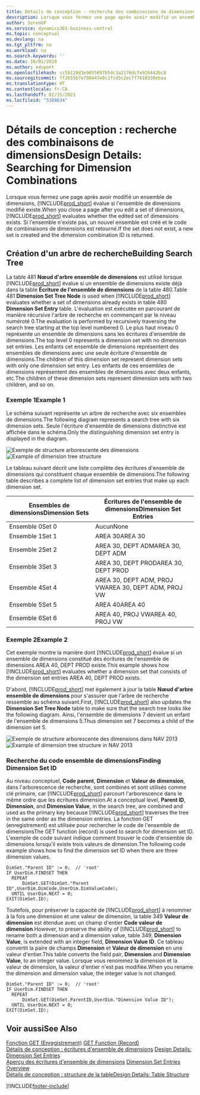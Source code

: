 ```yaml
---
title: Détails de conception - recherche des combinaisons de dimensions | Microsoft Docs
description: Lorsque vous fermez une page après avoir modifié un ensemble de dimensions, Business Central évalue si l'ensemble de dimensions modifié existe. Si l'ensemble n'existe pas, un nouvel ensemble est créé et le code de combinaisons de dimensions est retourné.
author: SorenGP
ms.service: dynamics365-business-central
ms.topic: conceptual
ms.devlang: na
ms.tgt_pltfrm: na
ms.workload: na
ms.search.keywords: ''
ms.date: 10/01/2020
ms.author: edupont
ms.openlocfilehash: cc5b128d3e9655697b5dc3a2176dcfe926442bc8
ms.sourcegitcommit: ff2b55b7e790447e0c1fcd5c2ec7f7610338ebaa
ms.translationtype: HT
ms.contentlocale: fr-CA
ms.lasthandoff: 02/15/2021
ms.locfileid: "5388634"
---
```

# <a name="design-details-searching-for-dimension-combinations"></a><span data-ttu-id="77b38-104">Détails de conception : recherche des combinaisons de dimensions</span><span class="sxs-lookup"><span data-stu-id="77b38-104">Design Details: Searching for Dimension Combinations</span></span>
<span data-ttu-id="77b38-105">Lorsque vous fermez une page après avoir modifié un ensemble de dimensions, [!INCLUDE[prod_short](includes/prod_short.md)] évalue si l'ensemble de dimensions modifié existe.</span><span class="sxs-lookup"><span data-stu-id="77b38-105">When you close a page after you edit a set of dimensions, [!INCLUDE[prod_short](includes/prod_short.md)] evaluates whether the edited set of dimensions exists.</span></span> <span data-ttu-id="77b38-106">Si l'ensemble n'existe pas, un nouvel ensemble est créé et le code de combinaisons de dimensions est retourné.</span><span class="sxs-lookup"><span data-stu-id="77b38-106">If the set does not exist, a new set is created and the dimension combination ID is returned.</span></span>  

## <a name="building-search-tree"></a><span data-ttu-id="77b38-107">Création d'un arbre de recherche</span><span class="sxs-lookup"><span data-stu-id="77b38-107">Building Search Tree</span></span>  
 <span data-ttu-id="77b38-108">La table 481 **Nœud d'arbre ensemble de dimensions** est utilisé lorsque [!INCLUDE[prod_short](includes/prod_short.md)] évalue si un ensemble de dimensions existe déjà dans la table **Écriture de l'ensemble de dimensions** de la table 480.</span><span class="sxs-lookup"><span data-stu-id="77b38-108">Table 481 **Dimension Set Tree Node** is used when [!INCLUDE[prod_short](includes/prod_short.md)] evaluates whether a set of dimensions already exists in table 480 **Dimension Set Entry** table.</span></span> <span data-ttu-id="77b38-109">L'évaluation est exécutée en parcourant de manière récursive l'arbre de recherche en commençant par le niveau numéroté 0.</span><span class="sxs-lookup"><span data-stu-id="77b38-109">The evaluation is performed by recursively traversing the search tree starting at the top level numbered 0.</span></span> <span data-ttu-id="77b38-110">Le plus haut niveau 0 représente un ensemble de dimensions sans les écritures d'ensemble de dimensions.</span><span class="sxs-lookup"><span data-stu-id="77b38-110">The top level 0 represents a dimension set with no dimension set entries.</span></span> <span data-ttu-id="77b38-111">Les enfants cet ensemble de dimensions représentent des ensembles de dimensions avec une seule écriture d'ensemble de dimensions.</span><span class="sxs-lookup"><span data-stu-id="77b38-111">The children of this dimension set represent dimension sets with only one dimension set entry.</span></span> <span data-ttu-id="77b38-112">Les enfants de ces ensembles de dimensions représentent des ensembles de dimensions avec deux enfants, etc.</span><span class="sxs-lookup"><span data-stu-id="77b38-112">The children of these dimension sets represent dimension sets with two children, and so on.</span></span>  

### <a name="example-1"></a><span data-ttu-id="77b38-113">Exemple 1</span><span class="sxs-lookup"><span data-stu-id="77b38-113">Example 1</span></span>  
 <span data-ttu-id="77b38-114">Le schéma suivant représente un arbre de recherche avec six ensembles de dimensions.</span><span class="sxs-lookup"><span data-stu-id="77b38-114">The following diagram represents a search tree with six dimension sets.</span></span> <span data-ttu-id="77b38-115">Seule l'écriture d'ensemble de dimensions distinctive est affichée dans le schéma.</span><span class="sxs-lookup"><span data-stu-id="77b38-115">Only the distinguishing dimension set entry is displayed in the diagram.</span></span>  

 <span data-ttu-id="77b38-116">![Exemple de structure arborescente des dimensions](media/nav2013_dimension_tree.png "Exemple de structure arborescente des dimensions")</span><span class="sxs-lookup"><span data-stu-id="77b38-116">![Example of dimension tree structure](media/nav2013_dimension_tree.png "Example of dimension tree structure")</span></span>  

 <span data-ttu-id="77b38-117">Le tableau suivant décrit une liste complète des écritures d'ensemble de dimensions qui constituent chaque ensemble de dimensions.</span><span class="sxs-lookup"><span data-stu-id="77b38-117">The following table describes a complete list of dimension set entries that make up each dimension set.</span></span>  

|<span data-ttu-id="77b38-118">Ensembles de dimensions</span><span class="sxs-lookup"><span data-stu-id="77b38-118">Dimension Sets</span></span>|<span data-ttu-id="77b38-119">Écritures de l'ensemble de dimensions</span><span class="sxs-lookup"><span data-stu-id="77b38-119">Dimension Set Entries</span></span>|  
|--------------------|---------------------------|  
|<span data-ttu-id="77b38-120">Ensemble 0</span><span class="sxs-lookup"><span data-stu-id="77b38-120">Set 0</span></span>|<span data-ttu-id="77b38-121">Aucun</span><span class="sxs-lookup"><span data-stu-id="77b38-121">None</span></span>|  
|<span data-ttu-id="77b38-122">Ensemble 1</span><span class="sxs-lookup"><span data-stu-id="77b38-122">Set 1</span></span>|<span data-ttu-id="77b38-123">AREA 30</span><span class="sxs-lookup"><span data-stu-id="77b38-123">AREA 30</span></span>|  
|<span data-ttu-id="77b38-124">Ensemble 2</span><span class="sxs-lookup"><span data-stu-id="77b38-124">Set 2</span></span>|<span data-ttu-id="77b38-125">AREA 30, DEPT ADM</span><span class="sxs-lookup"><span data-stu-id="77b38-125">AREA 30, DEPT ADM</span></span>|  
|<span data-ttu-id="77b38-126">Ensemble 3</span><span class="sxs-lookup"><span data-stu-id="77b38-126">Set 3</span></span>|<span data-ttu-id="77b38-127">AREA 30, DEPT PROD</span><span class="sxs-lookup"><span data-stu-id="77b38-127">AREA 30, DEPT PROD</span></span>|  
|<span data-ttu-id="77b38-128">Ensemble 4</span><span class="sxs-lookup"><span data-stu-id="77b38-128">Set 4</span></span>|<span data-ttu-id="77b38-129">AREA 30, DEPT ADM, PROJ VW</span><span class="sxs-lookup"><span data-stu-id="77b38-129">AREA 30, DEPT ADM, PROJ VW</span></span>|  
|<span data-ttu-id="77b38-130">Ensemble 5</span><span class="sxs-lookup"><span data-stu-id="77b38-130">Set 5</span></span>|<span data-ttu-id="77b38-131">AREA 40</span><span class="sxs-lookup"><span data-stu-id="77b38-131">AREA 40</span></span>|  
|<span data-ttu-id="77b38-132">Ensemble 6</span><span class="sxs-lookup"><span data-stu-id="77b38-132">Set 6</span></span>|<span data-ttu-id="77b38-133">AREA 40, PROJ VW</span><span class="sxs-lookup"><span data-stu-id="77b38-133">AREA 40, PROJ VW</span></span>|  

### <a name="example-2"></a><span data-ttu-id="77b38-134">Exemple 2</span><span class="sxs-lookup"><span data-stu-id="77b38-134">Example 2</span></span>  
 <span data-ttu-id="77b38-135">Cet exemple montre la manière dont [!INCLUDE[prod_short](includes/prod_short.md)] évalue si un ensemble de dimensions constitué des écritures de l'ensemble de dimensions AREA 40, DEPT PROD existe.</span><span class="sxs-lookup"><span data-stu-id="77b38-135">This example shows how [!INCLUDE[prod_short](includes/prod_short.md)] evaluates whether a dimension set that consists of the dimension set entries AREA 40, DEPT PROD exists.</span></span>  

 <span data-ttu-id="77b38-136">D'abord, [!INCLUDE[prod_short](includes/prod_short.md)] met également à jour la table **Nœud d'arbre ensemble de dimensions** pour s'assurer que l'arbre de recherche ressemble au schéma suivant.</span><span class="sxs-lookup"><span data-stu-id="77b38-136">First, [!INCLUDE[prod_short](includes/prod_short.md)] also updates the **Dimension Set Tree Node** table to make sure that the search tree looks like the following diagram.</span></span> <span data-ttu-id="77b38-137">Ainsi, l'ensemble de dimensions 7 devient un enfant de l'ensemble de dimensions 5.</span><span class="sxs-lookup"><span data-stu-id="77b38-137">Thus dimension set 7 becomes a child of the dimension set 5.</span></span>  

 <span data-ttu-id="77b38-138">![Exemple de structure arborescente des dimensions dans NAV 2013](media/nav2013_dimension_tree_example2.png "Exemple de structure arborescente des dimensions dans NAV 2013")</span><span class="sxs-lookup"><span data-stu-id="77b38-138">![Example of dimension tree structure in NAV 2013](media/nav2013_dimension_tree_example2.png "Example of dimension tree structure in NAV 2013")</span></span>  

### <a name="finding-dimension-set-id"></a><span data-ttu-id="77b38-139">Recherche du code ensemble de dimensions</span><span class="sxs-lookup"><span data-stu-id="77b38-139">Finding Dimension Set ID</span></span>  
 <span data-ttu-id="77b38-140">Au niveau conceptuel, **Code parent**, **Dimension** et **Valeur de dimension**, dans l'arborescence de recherche, sont combinés et sont utilisés comme clé primaire, car [!INCLUDE[prod_short](includes/prod_short.md)] parcourt l'arborescence dans le même ordre que les écritures dimension.</span><span class="sxs-lookup"><span data-stu-id="77b38-140">At a conceptual level, **Parent ID**, **Dimension**, and **Dimension Value**, in the search tree, are combined and used as the primary key because [!INCLUDE[prod_short](includes/prod_short.md)] traverses the tree in the same order as the dimension entries.</span></span> <span data-ttu-id="77b38-141">La fonction GET (enregistrement) est utilisée pour rechercher le code de l'ensemble de dimensions</span><span class="sxs-lookup"><span data-stu-id="77b38-141">The GET function (record) is used to search for dimension set ID.</span></span> <span data-ttu-id="77b38-142">L'exemple de code suivant indique comment trouver le code d'ensemble de dimensions lorsqu'il existe trois valeurs de dimension.</span><span class="sxs-lookup"><span data-stu-id="77b38-142">The following code example shows how to find the dimension set ID when there are three dimension values.</span></span>  

```  
DimSet."Parent ID" := 0;  // 'root'  
IF UserDim.FINDSET THEN  
  REPEAT  
      DimSet.GET(DimSet."Parent ID",UserDim.DimCode,UserDim.DimValueCode);  
  UNTIL UserDim.NEXT = 0;  
EXIT(DimSet.ID);  

```  

<span data-ttu-id="77b38-143">Toutefois, pour préserver la capacité de [!INCLUDE[prod_short](includes/prod_short.md)] à renommer à la fois une dimension et une valeur de dimension, la table 349 **Valeur de dimension** est étendue avec un champ d'entier **Code valeur de dimension**.</span><span class="sxs-lookup"><span data-stu-id="77b38-143">However, to preserve the ability of [!INCLUDE[prod_short](includes/prod_short.md)] to rename both a dimension and a dimension value, table 349, **Dimension Value**, is extended with an integer field, **Dimension Value ID**.</span></span> <span data-ttu-id="77b38-144">Ce tableau convertit la paire de champs **Dimension** et **Valeur de dimension** en une valeur d'entier.</span><span class="sxs-lookup"><span data-stu-id="77b38-144">This table converts the field pair, **Dimension** and **Dimension Value**, to an integer value.</span></span> <span data-ttu-id="77b38-145">Lorsque vous renommez la dimension et la valeur de dimension, la valeur d'entier n'est pas modifiée.</span><span class="sxs-lookup"><span data-stu-id="77b38-145">When you rename the dimension and dimension value, the integer value is not changed.</span></span>  

```  
DimSet."Parent ID" := 0;  // 'root'  
IF UserDim.FINDSET THEN  
  REPEAT  
      DimSet.GET(DimSet.ParentID,UserDim."Dimension Value ID");  
  UNTIL UserDim.NEXT = 0;  
EXIT(DimSet.ID);  

```  

## <a name="see-also"></a><span data-ttu-id="77b38-146">Voir aussi</span><span class="sxs-lookup"><span data-stu-id="77b38-146">See Also</span></span>  
 <span data-ttu-id="77b38-147">[Fonction GET (Enregistrement)](/dynamics-nav/GET-Function--Record-)  </span><span class="sxs-lookup"><span data-stu-id="77b38-147">[GET Function (Record)](/dynamics-nav/GET-Function--Record-)  </span></span>  
 <span data-ttu-id="77b38-148">[Détails de conception : écritures d'ensemble de dimensions](design-details-dimension-set-entries.md) </span><span class="sxs-lookup"><span data-stu-id="77b38-148">[Design Details: Dimension Set Entries](design-details-dimension-set-entries.md) </span></span>  
 <span data-ttu-id="77b38-149">[Aperçu des écritures d'ensemble de dimensions](design-details-dimension-set-entries-overview.md) </span><span class="sxs-lookup"><span data-stu-id="77b38-149">[Dimension Set Entries Overview](design-details-dimension-set-entries-overview.md) </span></span>  
 [<span data-ttu-id="77b38-150">Détails de conception : structure de la table</span><span class="sxs-lookup"><span data-stu-id="77b38-150">Design Details: Table Structure</span></span>](design-details-table-structure.md)   
 


[!INCLUDE[footer-include](includes/footer-banner.md)]